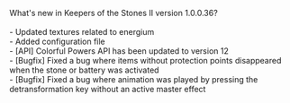 What's new in Keepers of the Stones II version 1.0.0.36?<br/>
<br />- Updated textures related to energium
<br />- Added configuration file
<br />- [API] Colorful Powers API has been updated to version 12
<br />- [Bugfix] Fixed a bug where items without protection points disappeared when the stone or battery was activated
<br />- [Bugfix] Fixed a bug where animation was played by pressing the detransformation key without an active master effect